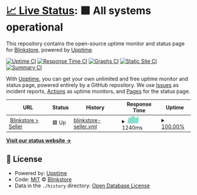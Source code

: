 # [📈 Live Status](https://blinkstore.github.io/uptime): <!--live status--> **🟩 All systems operational**

This repository contains the open-source uptime monitor and status page for [Blinkstore](blinkstore.in), powered by [Upptime](https://github.com/upptime/upptime).

[![Uptime CI](https://github.com/blinkstore/uptime/workflows/Uptime%20CI/badge.svg)](https://github.com/blinkstore/uptime/actions?query=workflow%3A%22Uptime+CI%22)
[![Response Time CI](https://github.com/blinkstore/uptime/workflows/Response%20Time%20CI/badge.svg)](https://github.com/blinkstore/uptime/actions?query=workflow%3A%22Response+Time+CI%22)
[![Graphs CI](https://github.com/blinkstore/uptime/workflows/Graphs%20CI/badge.svg)](https://github.com/blinkstore/uptime/actions?query=workflow%3A%22Graphs+CI%22)
[![Static Site CI](https://github.com/blinkstore/uptime/workflows/Static%20Site%20CI/badge.svg)](https://github.com/blinkstore/uptime/actions?query=workflow%3A%22Static+Site+CI%22)
[![Summary CI](https://github.com/blinkstore/uptime/workflows/Summary%20CI/badge.svg)](https://github.com/blinkstore/uptime/actions?query=workflow%3A%22Summary+CI%22)

With [Upptime](https://upptime.js.org), you can get your own unlimited and free uptime monitor and status page, powered entirely by a GitHub repository. We use [Issues](https://github.com/blinkstore/uptime/issues) as incident reports, [Actions](https://github.com/blinkstore/uptime/actions) as uptime monitors, and [Pages](https://blinkstore.github.io/uptime) for the status page.

<!--start: status pages-->
<!-- This summary is generated by Upptime (https://github.com/upptime/upptime) -->
<!-- Do not edit this manually, your changes will be overwritten -->
<!-- prettier-ignore -->
| URL | Status | History | Response Time | Uptime |
| --- | ------ | ------- | ------------- | ------ |
| <img alt="" src="https://favicons.githubusercontent.com/seller.blinkstore.in" height="13"> [Blinkstore > Seller](https://seller.blinkstore.in) | 🟩 Up | [blinkstore-seller.yml](https://github.com/blinkstore/uptime/commits/HEAD/history/blinkstore-seller.yml) | <details><summary><img alt="Response time graph" src="./graphs/blinkstore-seller/response-time-week.png" height="20"> 1240ms</summary><br><a href="https://blinkstore.github.io/uptime/history/blinkstore-seller"><img alt="Response time 1200" src="https://img.shields.io/endpoint?url=https%3A%2F%2Fraw.githubusercontent.com%2Fblinkstore%2Fuptime%2FHEAD%2Fapi%2Fblinkstore-seller%2Fresponse-time.json"></a><br><a href="https://blinkstore.github.io/uptime/history/blinkstore-seller"><img alt="24-hour response time 1317" src="https://img.shields.io/endpoint?url=https%3A%2F%2Fraw.githubusercontent.com%2Fblinkstore%2Fuptime%2FHEAD%2Fapi%2Fblinkstore-seller%2Fresponse-time-day.json"></a><br><a href="https://blinkstore.github.io/uptime/history/blinkstore-seller"><img alt="7-day response time 1240" src="https://img.shields.io/endpoint?url=https%3A%2F%2Fraw.githubusercontent.com%2Fblinkstore%2Fuptime%2FHEAD%2Fapi%2Fblinkstore-seller%2Fresponse-time-week.json"></a><br><a href="https://blinkstore.github.io/uptime/history/blinkstore-seller"><img alt="30-day response time 1200" src="https://img.shields.io/endpoint?url=https%3A%2F%2Fraw.githubusercontent.com%2Fblinkstore%2Fuptime%2FHEAD%2Fapi%2Fblinkstore-seller%2Fresponse-time-month.json"></a><br><a href="https://blinkstore.github.io/uptime/history/blinkstore-seller"><img alt="1-year response time 1200" src="https://img.shields.io/endpoint?url=https%3A%2F%2Fraw.githubusercontent.com%2Fblinkstore%2Fuptime%2FHEAD%2Fapi%2Fblinkstore-seller%2Fresponse-time-year.json"></a></details> | <details><summary><a href="https://blinkstore.github.io/uptime/history/blinkstore-seller">100.00%</a></summary><a href="https://blinkstore.github.io/uptime/history/blinkstore-seller"><img alt="All-time uptime 100.00%" src="https://img.shields.io/endpoint?url=https%3A%2F%2Fraw.githubusercontent.com%2Fblinkstore%2Fuptime%2FHEAD%2Fapi%2Fblinkstore-seller%2Fuptime.json"></a><br><a href="https://blinkstore.github.io/uptime/history/blinkstore-seller"><img alt="24-hour uptime 100.00%" src="https://img.shields.io/endpoint?url=https%3A%2F%2Fraw.githubusercontent.com%2Fblinkstore%2Fuptime%2FHEAD%2Fapi%2Fblinkstore-seller%2Fuptime-day.json"></a><br><a href="https://blinkstore.github.io/uptime/history/blinkstore-seller"><img alt="7-day uptime 100.00%" src="https://img.shields.io/endpoint?url=https%3A%2F%2Fraw.githubusercontent.com%2Fblinkstore%2Fuptime%2FHEAD%2Fapi%2Fblinkstore-seller%2Fuptime-week.json"></a><br><a href="https://blinkstore.github.io/uptime/history/blinkstore-seller"><img alt="30-day uptime 100.00%" src="https://img.shields.io/endpoint?url=https%3A%2F%2Fraw.githubusercontent.com%2Fblinkstore%2Fuptime%2FHEAD%2Fapi%2Fblinkstore-seller%2Fuptime-month.json"></a><br><a href="https://blinkstore.github.io/uptime/history/blinkstore-seller"><img alt="1-year uptime 100.00%" src="https://img.shields.io/endpoint?url=https%3A%2F%2Fraw.githubusercontent.com%2Fblinkstore%2Fuptime%2FHEAD%2Fapi%2Fblinkstore-seller%2Fuptime-year.json"></a></details>

<!--end: status pages-->

[**Visit our status website →**](https://blinkstore.github.io/uptime)

## 📄 License

- Powered by: [Upptime](https://github.com/upptime/upptime)
- Code: [MIT](./LICENSE) © [Blinkstore](blinkstore.in)
- Data in the `./history` directory: [Open Database License](https://opendatacommons.org/licenses/odbl/1-0/)
